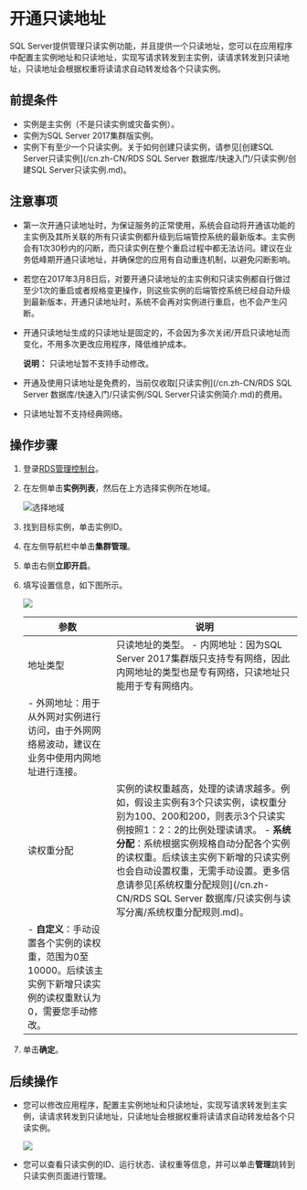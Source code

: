 # 开通只读地址

SQL Server提供管理只读实例功能，并且提供一个只读地址，您可以在应用程序中配置主实例地址和只读地址，实现写请求转发到主实例，读请求转发到只读地址，只读地址会根据权重将读请求自动转发给各个只读实例。

## 前提条件

-   实例是主实例（不是只读实例或灾备实例）。
-   实例为SQL Server 2017集群版实例。
-   实例下有至少一个只读实例。关于如何创建只读实例，请参见[创建SQL Server只读实例](/cn.zh-CN/RDS SQL Server 数据库/快速入门/只读实例/创建SQL Server只读实例.md)。

## 注意事项

-   第一次开通只读地址时，为保证服务的正常使用，系统会自动将开通该功能的主实例及其所关联的所有只读实例都升级到后端管控系统的最新版本。主实例会有1次30秒内的闪断，而只读实例在整个重启过程中都无法访问。建议在业务低峰期开通只读地址，并确保您的应用有自动重连机制，以避免闪断影响。
-   若您在2017年3月8日后，对要开通只读地址的主实例和只读实例都自行做过至少1次的重启或者规格变更操作，则这些实例的后端管控系统已经自动升级到最新版本，开通只读地址时，系统不会再对实例进行重启，也不会产生闪断。
-   开通只读地址生成的只读地址是固定的，不会因为多次关闭/开启只读地址而变化，不用多次更改应用程序，降低维护成本。

    **说明：** 只读地址暂不支持手动修改。

-   开通及使用只读地址是免费的，当前仅收取[只读实例](/cn.zh-CN/RDS SQL Server 数据库/快速入门/只读实例/SQL Server只读实例简介.md)的费用。
-   只读地址暂不支持经典网络。

## 操作步骤

1.  登录[RDS管理控制台](https://rdsnew.console.aliyun.com/console/index#/rdsList/)。
2.  在左侧单击**实例列表**，然后在上方选择实例所在地域。

    ![选择地域](https://static-aliyun-doc.oss-accelerate.aliyuncs.com/assets/img/zh-CN/3074469951/p36543.png)

3.  找到目标实例，单击实例ID。
4.  在左侧导航栏中单击**集群管理**。
5.  单击右侧**立即开启**。
6.  填写设置信息，如下图所示。

    ![](https://static-aliyun-doc.oss-accelerate.aliyuncs.com/assets/img/zh-CN/9603729951/p32596.png)

    |参数|说明|
    |--|--|
    |地址类型|只读地址的类型。     -   内网地址：因为SQL Server 2017集群版只支持专有网络，因此内网地址的类型也是专有网络，只读地址只能用于专有网络内。
    -   外网地址：用于从外网对实例进行访问，由于外网网络易波动，建议在业务中使用内网地址进行连接。 |
    |读权重分配|实例的读权重越高，处理的读请求越多。例如，假设主实例有3个只读实例，读权重分别为100、200和200，则表示3个只读实例按照1：2：2的比例处理读请求。     -   **系统分配**：系统根据实例规格自动分配各个实例的读权重。后续该主实例下新增的只读实例也会自动设置权重，无需手动设置。更多信息请参见[系统权重分配规则](/cn.zh-CN/RDS SQL Server 数据库/只读实例与读写分离/系统权重分配规则.md)。
    -   **自定义**：手动设置各个实例的读权重，范围为0至10000。后续该主实例下新增只读实例的读权重默认为0，需要您手动修改。 |

7.  单击**确定**。

## 后续操作

-   您可以修改应用程序，配置主实例地址和只读地址，实现写请求转发到主实例，读请求转发到只读地址，只读地址会根据权重将读请求自动转发给各个只读实例。

    ![](https://static-aliyun-doc.oss-accelerate.aliyuncs.com/assets/img/zh-CN/3924937061/p35026.png)

-   您可以查看只读实例的ID、运行状态、读权重等信息，并可以单击**管理**跳转到只读实例页面进行管理。


